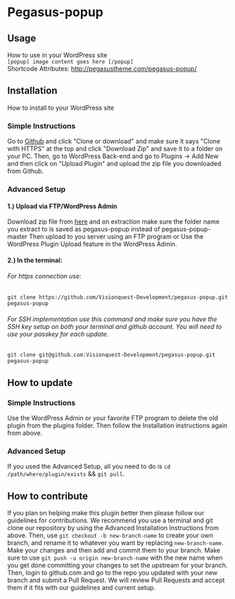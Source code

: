# Pegasus-popup
 
## Usage
How to use in your WordPress site<br>
`[popup] image content goes here [/popup]`<br>
Shortcode Attributes: http://pegasustheme.com/pegasus-popup/


## Installation
How to install to your WordPress site

### Simple Instructions 
Go to [Github](https://github.com/Visionquest-Development/pegasus-popup "Github") and click "Clone or download" and make sure it says "Clone with HTTPS" at the top and click "Download Zip" and save it to a folder on your PC. Then, go to WordPress Back-end and go to Plugins -> Add New and then click on "Upload Plugin" and upload the zip file you downloaded from Github.

### Advanced Setup 
#### 1.) Upload via FTP/WordPress Admin<br>
Download zip file from [here](https://github.com/Visionquest-Development/pegasus-popup/archive/master.zip "Github") and on extraction make sure the folder name you extract to is saved as pegasus-popup instead of pegasus-popup-master
Then upload to you server using an FTP program or Use the WordPress Plugin Upload feature in the WordPress Admin.<br>
#### 2.) In the terminal:
###### For https connection use:
`git clone https://github.com/Visionquest-Development/pegasus-popup.git pegasus-popup`

###### For SSH implementation use this command and make sure you have the SSH key setup on both your terminal and github account. You will need to use your passkey for each update.
`git clone git@github.com:Visionquest-Development/pegasus-popup.git pegasus-popup`



## How to update
### Simple Instructions
Use the WordPress Admin or your favorite FTP program to delete the old plugin from the plugins folder. Then follow the Installation instructions again from above.

### Advanced Setup 
If you used the Advanced Setup, all you need to do is `cd /path/where/plugin/exists` && `git pull`.


## How to contribute
If you plan on helping make this plugin better then please follow our guidelines for contributions. We recommend you use a terminal and git clone our repository by using the Advanced Installation Instructions from above. Then, use `git checkout -b new-branch-name` to create your own branch, and rename it to whatever you want by replacing `new-branch-name`. Make your changes and then add and commit them to your branch. Make sure to use `git push -u origin new-branch-name` with the new name when you get done committing your changes to set the upstream for your branch. Then, login to github.com and go to the repo you updated with your new branch and submit a Pull Request. We will review Pull Requests and accept them if it fits with our guidelines and current setup.




